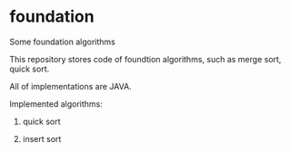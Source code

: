 # foundation
Some foundation algorithms

This repository stores code of foundtion algorithms, such as merge sort, quick sort.

All of implementations are JAVA.

Implemented algorithms:
1. quick sort

2. insert sort
